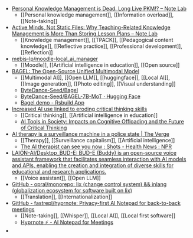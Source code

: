 - [Personal Knowledge Management is Dead. Long Live PKM!? – Note Lab](https://notelab.hypotheses.org/1367)
	- [[Personal knowledge management]], [[Information overload]], [[Note-taking]]
- [Active Minds, Not Static Files: Why Teaching-Related Knowledge Management is More Than Storing Lesson Plans – Note Lab](https://notelab.hypotheses.org/2390)
	- [[Knowledge management]], [[TPACK]], [[Pedagogical content knowledge]], [[Reflective practice]], [[Professional development]], [[Reflection]]
- [mebis-lp/moodle-local_ai_manager](https://github.com/mebis-lp/moodle-local_ai_manager)
	- [[Moodle]], [[Artificial intelligence in education]], [[Open source]]
- [BAGEL: The Open-Source Unified Multimodal Model](https://bagel-ai.org/)
	- [[Multimodal AI]], [[Open LLM]], [[huggingface]], [[Local AI]], [[Image generation]], [[Photo editing]], [[Visual understanding]]
	- [ByteDance-Seed/Bagel](https://github.com/bytedance-seed/BAGEL)
	- [ByteDance-Seed/BAGEL-7B-MoT · Hugging Face](https://huggingface.co/ByteDance-Seed/BAGEL-7B-MoT)
	- [Bagel demo - Rsbuild App](https://demo.bagel-ai.org/)
- [Increased AI use linked to eroding critical thinking skills](https://phys.org/news/2025-01-ai-linked-eroding-critical-skills.amp)
	- [[Critical thinking]], [[Artificial intelligence in education]]
	- [AI Tools in Society: Impacts on Cognitive Offloading and the Future of Critical Thinking](https://www.mdpi.com/2075-4698/15/1/6)
- [AI therapy is a surveillance machine in a police state | The Verge](https://www.theverge.com/policy/665685/ai-therapy-meta-chatbot-surveillance-risks-trump)
	- [[Therapy]], [[Surveillance capitalism]], [[Artificial intelligence]]
	- [The AI therapist can see you now : Shots - Health News : NPR](https://www.npr.org/sections/shots-health-news/2025/04/07/nx-s1-5351312/artificial-intelligence-mental-health-therapy)
- [LAION-AI/Desktop_BUD-E: BUD-E (Buddy) is an open-source voice assistant framework that facilitates seamless interaction with AI models and APIs, enabling the creation and integration of diverse skills for educational and research applications.](https://github.com/LAION-AI/Desktop_BUD-E)
	- [[Voice assistant]], [[Open LLM]]
- [GitHub - opral/monorepo: lix (change control system) && inlang (globalization ecosystem for software built on lix)](https://github.com/opral/monorepo?tab=readme-ov-file)
	- [[Translation]], [[Internationalization]]
- [GitHub - fastrepl/hyprnote: Privacy-first AI Notepad for back-to-back meetings](https://github.com/fastrepl/hyprnote)
	- [[Note-taking]], [[Whisper]], [[Local AI]], [[Local first software]]
	- [Hyprnote ⚡️ - AI Notepad for Meetings](https://hyprnote.com/)
-